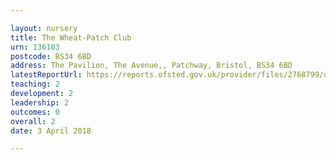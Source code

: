 ```yaml
---

layout: nursery
title: The Wheat-Patch Club
urn: 136103
postcode: BS34 6BD
address: The Pavilion, The Avenue,, Patchway, Bristol, BS34 6BD
latestReportUrl: https://reports.ofsted.gov.uk/provider/files/2768799/urn/136103.pdf
teaching: 2
development: 2
leadership: 2
outcomes: 0
overall: 2
date: 3 April 2018

---
```

